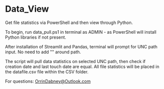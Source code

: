 # Data_View
Get file statistics via PowerShell and then view through Python.

To begin, run data_pull.ps1 in terminal as ADMIN - as PowerShell will install Python libraries if not present. 

After installation of Streamlit and Pandas, terminal will prompt for UNC path input. No need to add "" around path.



The script will pull data statistics on selected UNC path, then check if creation date and last touch date are equal.
All file statistics will be placed in the datafile.csv file within the CSV folder.



For questions: OrrinDabney@Outlook.com
